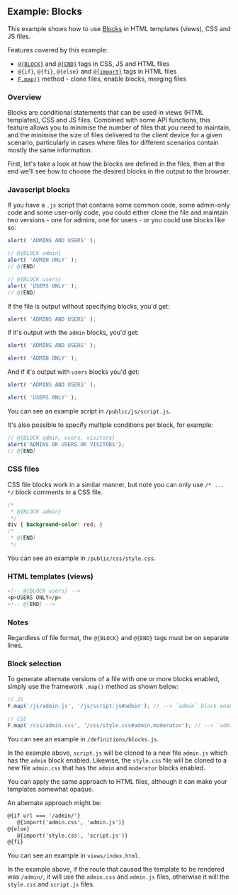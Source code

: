 ## Example: Blocks

This example shows how to use [Blocks](http://docs.totaljs.com/latest/en.html#pages~Blocks%20\(JS%2BCSS%2BHTML\)) in HTML templates (views), CSS and JS files.

Features covered by this example:

* [`@{BLOCK}`](http://docs.totaljs.com/latest/en.html#pages~Blocks%20\(JS%2BCSS%2BHTML\)) and [`@{END}`](http://docs.totaljs.com/latest/en.html#pages~Blocks%20\(JS%2BCSS%2BHTML\)) tags in CSS, JS and HTML files
* `@{if}`, `@{fi}`, `@{else}` and [`@{import}`](http://docs.totaljs.com/latest/en.html#api~FrameworkViews~%40%7Bimport) tags in HTML files
* [`F.map()`](http://docs.totaljs.com/latest/en.html#api~Framework~framework.map) method - clone files, enable blocks, merging files

### Overview

Blocks are conditional statements that can be used in views (HTML templates), CSS and JS files. Combined with some API functions, this feature allows you to minimise the number of files that you need to maintain, and the minimise the size of files delivered to the client device for a given scenario, particularly in cases where files for different scenarios contain mostly the same information.

First, let's take a look at how the blocks are defined in the files, then at the end we'll see how to choose the desired blocks in the output to the browser.

### Javascript blocks

If you have a `.js` script that contains some common code, some admin-only code and some user-only code, you could either clone the file and maintain two versions - one for admins, one for users - or you could use blocks like so:

```javascript
alert( 'ADMINS AND USERS' );

// @{BLOCK admin}
alert( 'ADMIN ONLY' );
// @{END}

// @{BLOCK users}
alert( 'USERS ONLY' );
// @{END}
```

If the file is output without specifying blocks, you'd get:

```javascript
alert( 'ADMINS AND USERS' );
```

If it's output with the `admin` blocks, you'd get:

```javascript
alert( 'ADMINS AND USERS' );

alert( 'ADMIN ONLY' );
```

And if it's output with `users` blocks you'd get:

```javascript
alert( 'ADMINS AND USERS' );

alert( 'USERS ONLY' );
```

You can see an example script in `/public/js/script.js`.


It's also possible to specify multiple conditions per block, for example:

```javascript
// @{BLOCK admin, users, visitors}
alert('ADMINS OR USERS OR VISITORS');
// @{END}
```

### CSS files

CSS file blocks work in a similar manner, but note you can only use `/* ... */` block comments in a CSS file.

```css
/*
 * @{BLOCK admin}
 */
div { background-color: red; }
/*
 * @{END}
 */
```

You can see an example in `/public/css/style.css`.

### HTML templates (views)

```html
<!-- @{BLOCK users} -->
<p>USERS ONLY</p>
<!-- @{END} -->
```

### Notes

Regardless of file format, the `@{BLOCK}` and `@{END}` tags must be on separate lines.

### Block selection

To generate alternate versions of a file with one or more blocks enabled, simply use the framework `.map()` method as shown below:

```javascript
// JS
F.map('/js/admin.js', '/js/script.js#admin'); // --> `admin` block enabled

// CSS
F.map('/css/admin.css', '/css/style.css#admin,moderator'); // --> `admin` and `moderator` blocks enabled
```

You can see an example in `/definitions/blocks.js`.

In the example above, `script.js` will be cloned to a new file `admin.js` which has the `admin` block enabled. Likewise, the `style.css` file will be cloned to a new file `admin.css` that has the `admin` and `moderator` blocks enabled.

You can apply the same approach to HTML files, although it can make your templates somewhat opaque.

An alternate approach might be:

```html
@{if url === '/admin/'}
   @{import('admin.css', 'admin.js')}
@{else}
   @{import('style.css', 'script.js')}
@{fi}
```

You can see an example in `views/index.html`.

In the example above, if the route that caused the template to be rendered was `/admin/`, it will use the `admin.css` and `admin.js` files, otherwise it will the `style.css` and `script.js` files.